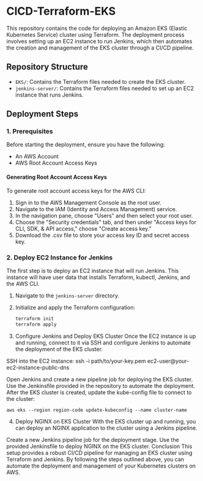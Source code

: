 # CICD-Terraform-EKS

This repository contains the code for deploying an Amazon EKS (Elastic Kubernetes Service) cluster using Terraform. The deployment process involves setting up an EC2 instance to run Jenkins, which then automates the creation and management of the EKS cluster through a CI/CD pipeline.

## Repository Structure

- `EKS/`: Contains the Terraform files needed to create the EKS cluster.
- `jenkins-server/`: Contains the Terraform files needed to set up an EC2 instance that runs Jenkins.

## Deployment Steps

### 1. Prerequisites

Before starting the deployment, ensure you have the following:

- An AWS Account
- AWS Root Account Access Keys

#### Generating Root Account Access Keys

To generate root account access keys for the AWS CLI:

1. Sign in to the AWS Management Console as the root user.
2. Navigate to the IAM (Identity and Access Management) service.
3. In the navigation pane, choose "Users" and then select your root user.
4. Choose the "Security credentials" tab, and then under "Access keys for CLI, SDK, & API access," choose "Create access key."
5. Download the .csv file to store your access key ID and secret access key.

### 2. Deploy EC2 Instance for Jenkins

The first step is to deploy an EC2 instance that will run Jenkins. This instance will have user data that installs Terraform, kubectl, Jenkins, and the AWS CLI.

1. Navigate to the `jenkins-server` directory.
2. Initialize and apply the Terraform configuration:

   ```bash
   terraform init
   terraform apply

   ```

3. Configure Jenkins and Deploy EKS Cluster
   Once the EC2 instance is up and running, connect to it via SSH and configure Jenkins to automate the deployment of the EKS cluster.

SSH into the EC2 instance:
ssh -i path/to/your-key.pem ec2-user@your-ec2-instance-public-dns

Open Jenkins and create a new pipeline job for deploying the EKS cluster.
Use the Jenkinsfile provided in the repository to automate the deployment.
After the EKS cluster is created, update the kube-config file to connect to the cluster:

    aws eks --region region-code update-kubeconfig --name cluster-name

4. Deploy NGINX on EKS Cluster
   With the EKS cluster up and running, you can deploy an NGINX application to the cluster using a Jenkins pipeline.

Create a new Jenkins pipeline job for the deployment stage.
Use the provided Jenkinsfile to deploy NGINX on the EKS cluster.
Conclusion
This setup provides a robust CI/CD pipeline for managing an EKS cluster using Terraform and Jenkins. By following the steps outlined above, you can automate the deployment and management of your Kubernetes clusters on AWS.
